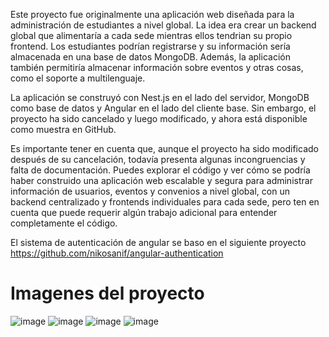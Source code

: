Este proyecto fue originalmente una aplicación web diseñada para la administración de estudiantes a nivel global. La idea era crear un backend global que alimentaría a cada sede mientras ellos tendrian su propio frontend. Los estudiantes podrían registrarse y su información sería almacenada en una base de datos MongoDB. Además, la aplicación también permitiría almacenar información sobre eventos y otras cosas, como el soporte a multilenguaje.

La aplicación se construyó con Nest.js en el lado del servidor, MongoDB como base de datos y Angular en el lado del cliente base. Sin embargo, el proyecto ha sido cancelado y luego modificado, y ahora está disponible como muestra en GitHub.

Es importante tener en cuenta que, aunque el proyecto ha sido modificado después de su cancelación, todavía presenta algunas incongruencias y falta de documentación. Puedes explorar el código y ver cómo se podría haber construido una aplicación web escalable y segura para administrar información de usuarios, eventos y convenios a nivel global, con un backend centralizado y frontends individuales para cada sede, pero ten en cuenta que puede requerir algún trabajo adicional para entender completamente el código.


El sistema de autenticación de angular se baso en el siguiente proyecto
https://github.com/nikosanif/angular-authentication



# Imagenes del proyecto

![image](https://user-images.githubusercontent.com/80982226/216218106-3a785062-69f1-40bd-9a60-bae36ec0302f.png)
![image](https://user-images.githubusercontent.com/80982226/216218182-6d8adbc7-186a-46c2-b32b-2a4940d69047.png)
![image](https://user-images.githubusercontent.com/80982226/216218284-19866cda-409b-4e9c-931f-c82f38b76b1f.png)
![image](https://user-images.githubusercontent.com/80982226/216218350-6a53bce0-df0b-4835-84a3-57fbee705ae4.png)
